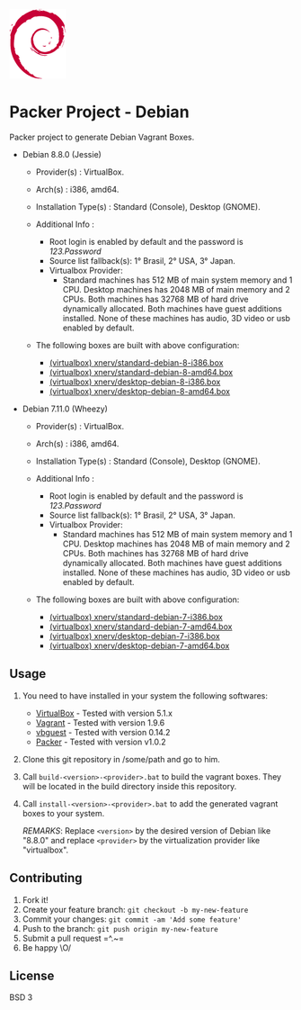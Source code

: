 ![Debian Logo](logo.png)

# Packer Project - Debian
Packer project to generate Debian Vagrant Boxes.

* Debian 8.8.0 (Jessie)
    * Provider(s)          : VirtualBox.
    * Arch(s)              : i386, amd64. 
    * Installation Type(s) : Standard (Console), Desktop (GNOME).
     
    * Additional Info      : 
        * Root login is enabled by default and the password is <i>123.Password</i> 
        * Source list fallback(s): 1° Brasil, 2° USA, 3° Japan.   
        * Virtualbox Provider:
            * Standard machines has 512 MB of main system memory and 1 CPU. 
              Desktop machines has 2048 MB of main memory and 2 CPUs. 
              Both machines has 32768 MB of hard drive dynamically allocated. 
              Both machines have guest additions installed.
              None of these machines has audio, 3D video or usb enabled by 
              default.
      
    * The following boxes are built with above configuration:
        * [(virtualbox) xnerv/standard-debian-8-i386.box](https://atlas.hashicorp.com/xnerv/boxes/standard-debian-8-i386.box)
        * [(virtualbox) xnerv/standard-debian-8-amd64.box](https://atlas.hashicorp.com/xnerv/boxes/standard-debian-8-amd64.box)
        * [(virtualbox) xnerv/desktop-debian-8-i386.box](https://atlas.hashicorp.com/xnerv/boxes/desktop-debian-8-i386.box)
        * [(virtualbox) xnerv/desktop-debian-8-amd64.box](https://atlas.hashicorp.com/xnerv/boxes/desktop-debian-8-amd64.box)
        
* Debian 7.11.0 (Wheezy)
    * Provider(s)          : VirtualBox.
    * Arch(s)              : i386, amd64. 
    * Installation Type(s) : Standard (Console), Desktop (GNOME).
     
    * Additional Info      : 
        * Root login is enabled by default and the password is <i>123.Password</i> 
        * Source list fallback(s): 1° Brasil, 2° USA, 3° Japan.   
        * Virtualbox Provider:
            * Standard machines has 512 MB of main system memory and 1 CPU. 
              Desktop machines has 2048 MB of main memory and 2 CPUs. 
              Both machines has 32768 MB of hard drive dynamically allocated. 
              Both machines have guest additions installed.
              None of these machines has audio, 3D video or usb enabled by 
              default.
      
    * The following boxes are built with above configuration:
        * [(virtualbox) xnerv/standard-debian-7-i386.box](https://atlas.hashicorp.com/xnerv/boxes/standard-debian-7-i386.box)
        * [(virtualbox) xnerv/standard-debian-7-amd64.box](https://atlas.hashicorp.com/xnerv/boxes/standard-debian-7-amd64.box)
        * [(virtualbox) xnerv/desktop-debian-7-i386.box](https://atlas.hashicorp.com/xnerv/boxes/desktop-debian-7-i386.box)
        * [(virtualbox) xnerv/desktop-debian-7-amd64.box](https://atlas.hashicorp.com/xnerv/boxes/desktop-debian-7-amd64.box)

## Usage
1. You need to have installed in your system the following softwares:
    * [VirtualBox](https://www.virtualbox.org)                 - Tested with version 5.1.x
    * [Vagrant](https://www.vagrantup.com)                     - Tested with version 1.9.6
    * [vbguest](https://github.com/dotless-de/vagrant-vbguest) - Tested with version 0.14.2
    * [Packer](https://www.packer.io)                          - Tested with version v1.0.2

2. Clone this git repository in /some/path and go to him.

3. Call `build-<version>-<provider>.bat` to build the vagrant boxes. They will 
   be located in the build directory inside this repository.

4. Call `install-<version>-<provider>.bat` to add the generated vagrant boxes
   to your system. 

   <i>REMARKS</i>: Replace `<version>` by the desired version of Debian 
   like "8.8.0" and replace `<provider>` by the virtualization provider like 
   "virtualbox".

## Contributing
1. Fork it!
2. Create your feature branch: `git checkout -b my-new-feature`
3. Commit your changes: `git commit -am 'Add some feature'`
4. Push to the branch: `git push origin my-new-feature`
5. Submit a pull request =^.~=
6. Be happy \O/

## License
BSD 3